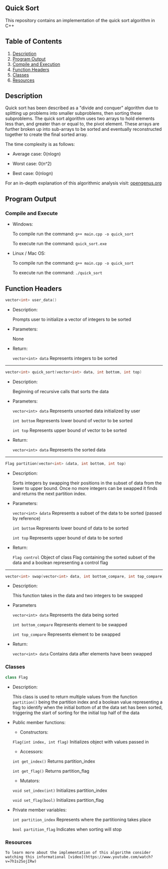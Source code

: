 ## Quick Sort

This repository contains an implementation of the quick sort algorithm in C++

## Table of Contents

1. [Description](#description)
2. [Program Output](#output)
3. [Compile and Execution](#exe)
4. [Function Headers](#function)
5. [Classes](#class)
6. [Resources](#resources)

## Description <a name="description"></a>

Quick sort has been described as a "divide and conquer" algorithm due to splitting up problems into smaller subproblems, then sorting these subproblems. The quick sort algorithm uses two arrays to hold elements less than, and greater than or equal to, the pivot element. These arrays are further broken up into sub-arrays to be sorted and eventually reconstructed together to create the final sorted array.

The time complexity is as follows:

- Average case: 0(nlogn)

- Worst case: 0(n^2)

- Best case: 0(nlogn)

For an in-depth explanation of this algorithmic analysis visit: [opengenus.org](https://iq.opengenus.org/time-and-space-complexity-of-quick-sort/)

## Program Output <a name="output"></a>



### Compile and Execute <a name="exe"></a>

- Windows:

	To compile run the command: `g++ main.cpp -o quick_sort`

	To execute run the command: `quick_sort.exe`

- Linux / Mac OS:

	To compile run the command: `g++ main.cpp -o quick_sort`

	To execute run the command: `./quick_sort`


## Function Headers <a name="function"></a>

``` cpp
vector<int> user_data()
```

- Description:

	Prompts user to initialize a vector of integers to be sorted

- Parameters:

	None

- Return:

	`vector<int> data` Represents integers to be sorted

---

``` cpp
vector<int> quick_sort(vector<int> data, int bottom, int top)
```

- Description:

	Beginning of recursive calls that sorts the data

- Parameters:

	`vector<int> data` Represents unsorted data initialized by user

	`int bottom` Represents lower bound of vector to be sorted

	`int top` Represents upper bound of vector to be sorted

- Return:

	`vector<int> data` Represents the sorted data

---

``` cpp
Flag partition(vector<int> &data, int bottom, int top)
```

- Description:

	Sorts integers by swapping their positions in the subset of data from the lower to upper bound. Once no more integers can be swapped it finds and returns the next partition index.

- Parameters:

	`vector<int> &data` Represents a subset of the data to be sorted (passed by reference)

	`int bottom` Represents lower bound of data to be sorted

	`int top` Represents upper bound of data to be sorted

- Return:

	`Flag control` Object of class Flag containing the sorted subset of the data and a boolean representing a control flag


---

``` cpp
vector<int> swap(vector<int> data, int bottom_compare, int top_compare)
```
- Description:

	This function takes in the data and two integers to be swapped

- Parameters

	`vector<int> data` Represents the data being sorted

	`int bottom_compare` Represents element to be swapped

	`int top_compare` Represents element to be swapped

- Return:

	`vector<int> data` Contains data after elements have been swapped



### Classes <a name="class"></a>

``` cpp
class Flag
```

- Description:

	This class is used to return multiple values from the function `partition()` being the partition index and a boolean value representing a flag to identify when the initial bottom of at the data set has been sorted, triggering the start of sorting for the initial top half of the data

- Public member functions:

	- Constructors:

	`Flag(int index, int flag)` Initializes object with values passed in

	- Accessors:

	`int get_index()` Returns partition_index

	`int get_flag()` Returns partition_flag

	- Mutators:

	`void set_index(int)` Initializes partition_index

	`void set_flag(bool)` Initializes partition_flag

- Private member variables:

	`int partition_index` Represents where the partitioning takes place

	`bool partition_flag` Indicates when sorting will stop


### Resources <a name="resources"></a>

	To learn more about the implementation of this algorithm consider watching this informational [video](https://www.youtube.com/watch?v=7h1s2SojIRw)
